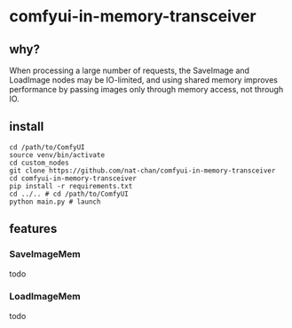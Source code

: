 # comfyui-in-memory-transceiver

## why?

When processing a large number of requests, the SaveImage and LoadImage nodes may be IO-limited, and using shared memory improves performance by passing images only through memory access, not through IO.

## install

```
cd /path/to/ComfyUI
source venv/bin/activate
cd custom_nodes
git clone https://github.com/nat-chan/comfyui-in-memory-transceiver
cd comfyui-in-memory-transceiver
pip install -r requirements.txt
cd ../.. # cd /path/to/ComfyUI
python main.py # launch
```
## features

### SaveImageMem

todo

### LoadImageMem

todo
